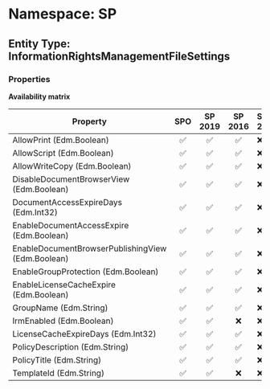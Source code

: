 # Namespace: SP

## Entity Type: InformationRightsManagementFileSettings

### Properties

**Availability matrix**

Property | SPO | SP 2019 | SP 2016 | SP 2013
----------|:---:|:-------:|:-------:|:-------
AllowPrint (Edm.Boolean) | ✅ | ✅ | ✅ | ❌
AllowScript (Edm.Boolean) | ✅ | ✅ | ✅ | ❌
AllowWriteCopy (Edm.Boolean) | ✅ | ✅ | ✅ | ❌
DisableDocumentBrowserView (Edm.Boolean) | ✅ | ✅ | ✅ | ❌
DocumentAccessExpireDays (Edm.Int32) | ✅ | ✅ | ✅ | ❌
EnableDocumentAccessExpire (Edm.Boolean) | ✅ | ✅ | ✅ | ❌
EnableDocumentBrowserPublishingView (Edm.Boolean) | ✅ | ✅ | ✅ | ❌
EnableGroupProtection (Edm.Boolean) | ✅ | ✅ | ✅ | ❌
EnableLicenseCacheExpire (Edm.Boolean) | ✅ | ✅ | ✅ | ❌
GroupName (Edm.String) | ✅ | ✅ | ✅ | ❌
IrmEnabled (Edm.Boolean) | ✅ | ✅ | ❌ | ❌
LicenseCacheExpireDays (Edm.Int32) | ✅ | ✅ | ✅ | ❌
PolicyDescription (Edm.String) | ✅ | ✅ | ✅ | ❌
PolicyTitle (Edm.String) | ✅ | ✅ | ✅ | ❌
TemplateId (Edm.String) | ✅ | ✅ | ❌ | ❌

